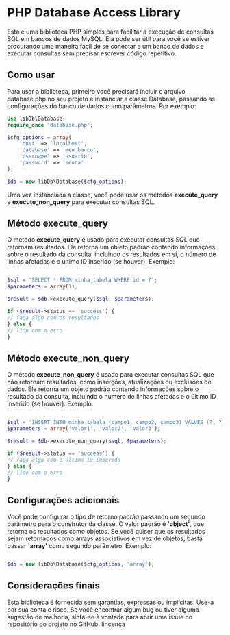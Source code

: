 # PHP Database Access Library


Esta é uma biblioteca PHP simples para facilitar a execução de consultas SQL em bancos de dados MySQL. Ela pode ser útil para você se estiver procurando uma maneira fácil de se conectar a um banco de dados e executar consultas sem precisar escrever código repetitivo.

## Como usar



Para usar a biblioteca, primeiro você precisará incluir o arquivo database.php no seu projeto e instanciar a classe Database, passando as configurações do banco de dados como parâmetros. Por exemplo:


```php
Use libDb\Database;
require_once 'database.php';

$cfg_options = array(
    'host' => 'localhost',
    'database' => 'meu_banco',
    'username' => 'usuario',
    'password' => 'senha'
);

$db = new libDb\Database($cfg_options);
```

Uma vez instanciada a classe, você pode usar os métodos **execute_query** e **execute_non_query** para executar consultas SQL.

## Método execute_query



O método **execute_query** é usado para executar consultas SQL que retornam resultados. Ele retorna um objeto padrão contendo informações sobre o resultado da consulta, incluindo os resultados em si, o número de linhas afetadas e o último ID inserido (se houver). Exemplo:

```php

$sql = 'SELECT * FROM minha_tabela WHERE id = ?';
$parameters = array(1);

$result = $db->execute_query($sql, $parameters);

if ($result->status == 'success') {
// faça algo com os resultados
} else {
// lide com o erro
}
```

## Método execute_non_query




O método **execute_non_query** é usado para executar consultas SQL que não retornam resultados, como inserções, atualizações ou exclusões de dados. Ele retorna um objeto padrão contendo informações sobre o resultado da consulta, incluindo o número de linhas afetadas e o último ID inserido (se houver). Exemplo:

```php

$sql = 'INSERT INTO minha_tabela (campo1, campo2, campo3) VALUES (?, ?, ?)';
$parameters = array('valor1', 'valor2', 'valor3');

$result = $db->execute_non_query($sql, $parameters);

if ($result->status == 'success') {
// faça algo com o último ID inserido
} else {
// lide com o erro
}
```

## Configurações adicionais




Você pode configurar o tipo de retorno padrão passando um segundo parâmetro para o construtor da classe. O valor padrão é **'object'**, que retorna os resultados como objetos. Se você quiser que os resultados sejam retornados como arrays associativos em vez de objetos, basta passar **'array'** como segundo parâmetro. Exemplo:

```php

$db = new libDb\Database($cfg_options, 'array');
```

## Considerações finais

Esta biblioteca é fornecida sem garantias, expressas ou implícitas. Use-a por sua conta e risco. Se você encontrar algum bug ou tiver alguma sugestão de melhoria, sinta-se à vontade para abrir uma issue no repositório do projeto no GitHub. lincença
